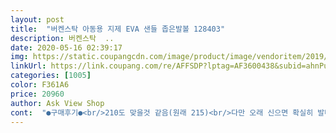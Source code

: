 ```yaml
---
layout: post 
title:  "버켄스탁 아동용 지제 EVA 샌들 좁은발볼 128403" 
description: 버켄스탁  ..
date: 2020-05-16 02:39:17 
img: https://static.coupangcdn.com/image/product/image/vendoritem/2019/05/15/4681260485/98b172c9-1856-4611-b6d4-e7ff6df2e5f9.jpg 
linkUrl: https://link.coupang.com/re/AFFSDP?lptag=AF3600438&subid=ahnPublicAsk&pageKey=1343347456&itemId=2370742582&vendorItemId=4681260509&traceid=V0-113-421c559788903e3f 
categories: [1005] 
color: F361A6 
price: 20960 
author: Ask View Shop 
cont:  "●구매후기●<br/>210도 맞을것 같음(원래 215)<br/>다만 오래 신으면 확실히 발바닥이 달아서 미끄러워짐<br/>물놀이 갈 때 좋고 발바닥 편하고<br/>발 자체가 워낙 작아 좁은발볼이 그나마 편해  구매<br/>발등이 높은편은 아닌데  제일 넓게  연결해야 편안함<br/>아이가 편하다고 잘 신고 다네요<br/>아이들 신기엔 한철이네요 그래도 흰색이라 어디든 잘 어울림<br/>확실히 사이즈 하나 작게 구매하는게 좋은 듯<br/>210도 맞을것 같음(원래 215)<br/>다만 오래 신으면 확실히 발바닥이 달아서 미끄러워짐<br/>물놀이 갈 때 좋고 발바닥 편하고<br/>발 자체가 워낙 작아 좁은발볼이 그나마 편해  구매<br/>발등이 높은편은 아닌데  제일 넓게  연결해야 편안함<br/>아이가 편하다고 잘 신고 다네요<br/>아이들 신기엔 한철이네요 그래도 흰색이라 어디든 잘 어울림<br/>확실히 사이즈 하나 작게 구매하는게 좋은 듯<br/>" 
---
```

